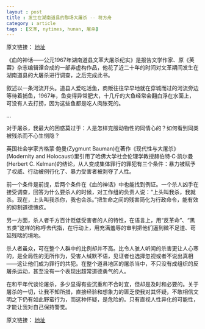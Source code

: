 ```yaml
---
layout : post
title : 发生在湖南道县的那场大屠杀 -- 蒋方舟
category : article
tags : [文革, nytimes, hunan, 屠杀]
---
```


原文链接： [地址](http://cn.nytimes.com/article/culture-arts/2012/11/08/cc08jiangfangzhou/)

《血的神话——公元1967年湖南道县文革大屠杀纪实》是报告文学作家、原《芙蓉》杂志编辑谭合成的一部非虚构作品，他花了近二十年的时间对文革期间发生在湖南道县的大屠杀进行调查，之后完成此书。

叙述以一条河流开头。道县人爱吃活鱼，商贩往往早早地就在穿城而过的河流旁边等待着捕鱼，1967年，鱼变得异常肥大，十几斤的大鱼经常会翻白浮在水面上，可没有人去打捞，因为这些鱼都是吃人肉胀死的。

…

对于屠杀，我最大的困惑莫过于：人是怎样克服动物性的同情心的？如何看到同类被残杀而不心生恻隐？

英国社会学家齐格蒙·鲍曼(Zygmunt Bauman)在著作《现代性与大屠杀》(Modernity and Holocaust)里引用了哈佛大学社会伦理学教授赫伯特·C·凯尔曼(Herbert C. Kelman)的结论，从人变成集体罪行的罪犯有三个条件：暴力被赋予了权威、行动被例行化了、暴力受害者被剥夺了人性。

前一个条件是前提，后两个条件在《血的神话》中也能找到例证。一个杀人凶手在接受调查，回答为什么要杀人的时候，对工作组的负责人说：“上头叫我杀，我就杀。现在，上头叫我杀你，我也会杀。”把生命之间的残害简化为行政命令，能有效的抑制道德愧疚。

另一方面，杀人者千方百计贬低受害者的人的特性，在语言上，用“反革命”、“黑五类”这样的称呼去代指，在行动上，用充满羞辱的审判把他们逼到微不足道、苟延残喘的境地。

杀人者虽众，可在整个人群中的比例却并不高。比令人骇人听闻的杀害更让人心寒的，是全局性的无所作为，受害人缄默不语，见证者也选择忽视或者不说出真相——这让他们成为罪行的共犯。在整个道县地区的屠杀当中，不只没有成组织的反屠杀运动，甚至没有一个表现出超常道德勇气的人。

在和平年代谈论屠杀，多少显得有些沉重和不合时宜，但却是及时和必要的。关于屠杀的一切，让我不知所措，直接经验和想象力的匮乏使我对其怀疑，不敢相信文明之下仍有如此野蛮行为，而这种怀疑，是危险的。只有直视人性异化的可能性，才能让我对自己保持警觉。


原文链接： [地址](http://cn.nytimes.com/article/culture-arts/2012/11/08/cc08jiangfangzhou/)